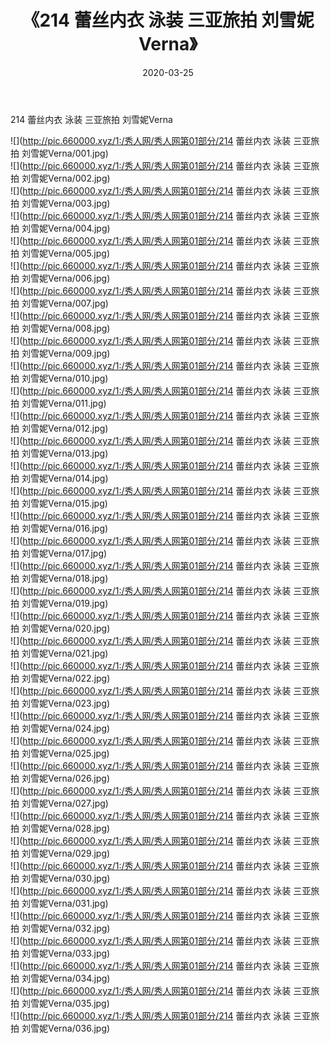 ﻿---
layout: post
title:  《214 蕾丝内衣 泳装 三亚旅拍 刘雪妮Verna》
date:   2020-03-25
img: http://pic.660000.xyz/1:/秀人网/秀人网第01部分/214 蕾丝内衣 泳装 三亚旅拍 刘雪妮Verna/000.jpg
categories: [美女, 清纯, 唯美]
---

214 蕾丝内衣 泳装 三亚旅拍 刘雪妮Verna

  ![](http://pic.660000.xyz/1:/秀人网/秀人网第01部分/214 蕾丝内衣 泳装 三亚旅拍 刘雪妮Verna/001.jpg) <br> ![](http://pic.660000.xyz/1:/秀人网/秀人网第01部分/214 蕾丝内衣 泳装 三亚旅拍 刘雪妮Verna/002.jpg) <br> ![](http://pic.660000.xyz/1:/秀人网/秀人网第01部分/214 蕾丝内衣 泳装 三亚旅拍 刘雪妮Verna/003.jpg) <br> ![](http://pic.660000.xyz/1:/秀人网/秀人网第01部分/214 蕾丝内衣 泳装 三亚旅拍 刘雪妮Verna/004.jpg) <br> ![](http://pic.660000.xyz/1:/秀人网/秀人网第01部分/214 蕾丝内衣 泳装 三亚旅拍 刘雪妮Verna/005.jpg) <br> ![](http://pic.660000.xyz/1:/秀人网/秀人网第01部分/214 蕾丝内衣 泳装 三亚旅拍 刘雪妮Verna/006.jpg) <br> ![](http://pic.660000.xyz/1:/秀人网/秀人网第01部分/214 蕾丝内衣 泳装 三亚旅拍 刘雪妮Verna/007.jpg) <br> ![](http://pic.660000.xyz/1:/秀人网/秀人网第01部分/214 蕾丝内衣 泳装 三亚旅拍 刘雪妮Verna/008.jpg) <br> ![](http://pic.660000.xyz/1:/秀人网/秀人网第01部分/214 蕾丝内衣 泳装 三亚旅拍 刘雪妮Verna/009.jpg) <br> ![](http://pic.660000.xyz/1:/秀人网/秀人网第01部分/214 蕾丝内衣 泳装 三亚旅拍 刘雪妮Verna/010.jpg) <br> ![](http://pic.660000.xyz/1:/秀人网/秀人网第01部分/214 蕾丝内衣 泳装 三亚旅拍 刘雪妮Verna/011.jpg) <br> ![](http://pic.660000.xyz/1:/秀人网/秀人网第01部分/214 蕾丝内衣 泳装 三亚旅拍 刘雪妮Verna/012.jpg) <br> ![](http://pic.660000.xyz/1:/秀人网/秀人网第01部分/214 蕾丝内衣 泳装 三亚旅拍 刘雪妮Verna/013.jpg) <br> ![](http://pic.660000.xyz/1:/秀人网/秀人网第01部分/214 蕾丝内衣 泳装 三亚旅拍 刘雪妮Verna/014.jpg) <br> ![](http://pic.660000.xyz/1:/秀人网/秀人网第01部分/214 蕾丝内衣 泳装 三亚旅拍 刘雪妮Verna/015.jpg) <br> ![](http://pic.660000.xyz/1:/秀人网/秀人网第01部分/214 蕾丝内衣 泳装 三亚旅拍 刘雪妮Verna/016.jpg) <br> ![](http://pic.660000.xyz/1:/秀人网/秀人网第01部分/214 蕾丝内衣 泳装 三亚旅拍 刘雪妮Verna/017.jpg) <br> ![](http://pic.660000.xyz/1:/秀人网/秀人网第01部分/214 蕾丝内衣 泳装 三亚旅拍 刘雪妮Verna/018.jpg) <br> ![](http://pic.660000.xyz/1:/秀人网/秀人网第01部分/214 蕾丝内衣 泳装 三亚旅拍 刘雪妮Verna/019.jpg) <br> ![](http://pic.660000.xyz/1:/秀人网/秀人网第01部分/214 蕾丝内衣 泳装 三亚旅拍 刘雪妮Verna/020.jpg) <br> ![](http://pic.660000.xyz/1:/秀人网/秀人网第01部分/214 蕾丝内衣 泳装 三亚旅拍 刘雪妮Verna/021.jpg) <br> ![](http://pic.660000.xyz/1:/秀人网/秀人网第01部分/214 蕾丝内衣 泳装 三亚旅拍 刘雪妮Verna/022.jpg) <br> ![](http://pic.660000.xyz/1:/秀人网/秀人网第01部分/214 蕾丝内衣 泳装 三亚旅拍 刘雪妮Verna/023.jpg) <br> ![](http://pic.660000.xyz/1:/秀人网/秀人网第01部分/214 蕾丝内衣 泳装 三亚旅拍 刘雪妮Verna/024.jpg) <br> ![](http://pic.660000.xyz/1:/秀人网/秀人网第01部分/214 蕾丝内衣 泳装 三亚旅拍 刘雪妮Verna/025.jpg) <br> ![](http://pic.660000.xyz/1:/秀人网/秀人网第01部分/214 蕾丝内衣 泳装 三亚旅拍 刘雪妮Verna/026.jpg) <br> ![](http://pic.660000.xyz/1:/秀人网/秀人网第01部分/214 蕾丝内衣 泳装 三亚旅拍 刘雪妮Verna/027.jpg) <br> ![](http://pic.660000.xyz/1:/秀人网/秀人网第01部分/214 蕾丝内衣 泳装 三亚旅拍 刘雪妮Verna/028.jpg) <br> ![](http://pic.660000.xyz/1:/秀人网/秀人网第01部分/214 蕾丝内衣 泳装 三亚旅拍 刘雪妮Verna/029.jpg) <br> ![](http://pic.660000.xyz/1:/秀人网/秀人网第01部分/214 蕾丝内衣 泳装 三亚旅拍 刘雪妮Verna/030.jpg) <br> ![](http://pic.660000.xyz/1:/秀人网/秀人网第01部分/214 蕾丝内衣 泳装 三亚旅拍 刘雪妮Verna/031.jpg) <br> ![](http://pic.660000.xyz/1:/秀人网/秀人网第01部分/214 蕾丝内衣 泳装 三亚旅拍 刘雪妮Verna/032.jpg) <br> ![](http://pic.660000.xyz/1:/秀人网/秀人网第01部分/214 蕾丝内衣 泳装 三亚旅拍 刘雪妮Verna/033.jpg) <br> ![](http://pic.660000.xyz/1:/秀人网/秀人网第01部分/214 蕾丝内衣 泳装 三亚旅拍 刘雪妮Verna/034.jpg) <br> ![](http://pic.660000.xyz/1:/秀人网/秀人网第01部分/214 蕾丝内衣 泳装 三亚旅拍 刘雪妮Verna/035.jpg) <br> ![](http://pic.660000.xyz/1:/秀人网/秀人网第01部分/214 蕾丝内衣 泳装 三亚旅拍 刘雪妮Verna/036.jpg) <br>